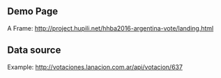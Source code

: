 
## Demo Page

A Frame:
http://project.hupili.net/hhba2016-argentina-vote/landing.html

## Data source 

Example: http://votaciones.lanacion.com.ar/api/votacion/637
